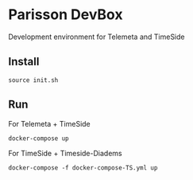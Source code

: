# Parisson DevBox
Development environment for Telemeta and TimeSide


## Install

    source init.sh 
    
## Run 
For Telemeta + TimeSide

    docker-compose up

For TimeSide + Timeside-Diadems

    docker-compose -f docker-compose-TS.yml up
